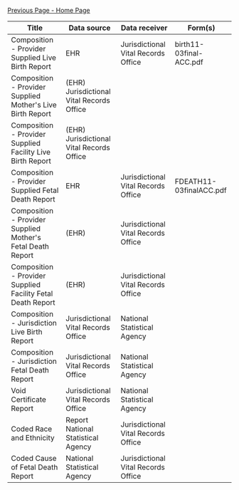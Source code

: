 [Previous Page - Home Page](index.html)

| Title	| Data source	| Data receiver	| Form(s) | 
| -------- | -------- | -------- | -------- |
| Composition - Provider Supplied Live Birth Report	| EHR 	| Jurisdictional Vital Records Office	| birth11-03final-ACC.pdf | 
| Composition - Provider Supplied Mother's Live Birth Report	| (EHR)	Jurisdictional Vital Records Office	 | | 
| Composition - Provider Supplied Facility Live Birth Report | (EHR)	Jurisdictional Vital Records Office	 | | 
| Composition - Provider Supplied Fetal Death Report	| EHR 	| Jurisdictional Vital Records Office	| FDEATH11-03finalACC.pdf | 
| Composition - Provider Supplied Mother's Fetal Death Report	| (EHR)	| Jurisdictional Vital Records Office	 | | 
| Composition - Provider Supplied Facility Fetal Death Report	| (EHR)	| Jurisdictional Vital Records Office	 | | 
| Composition - Jurisdiction Live Birth Report	| Jurisdictional Vital Records Office	| National Statistical Agency	 | | 
| Composition - Jurisdiction Fetal Death Report	| Jurisdictional Vital Records Office	| National Statistical Agency	 | |  
| Void Certificate Report	| Jurisdictional Vital Records Office	| National Statistical Agency	 | | 
| Coded Race and Ethnicity | Report	National Statistical Agency	| Jurisdictional Vital Records Office	 | | 
 | Coded Cause of Fetal Death Report	| National Statistical Agency	| Jurisdictional Vital Records Office | | 



